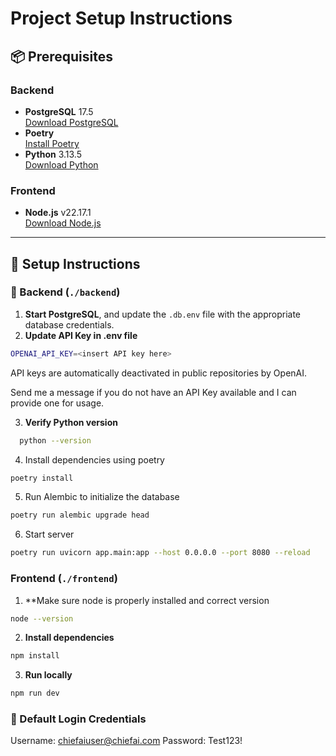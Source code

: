 # Project Setup Instructions

## 📦 Prerequisites

### Backend
- **PostgreSQL** 17.5  
  [Download PostgreSQL](https://www.postgresql.org/download/)
- **Poetry**  
  [Install Poetry](https://python-poetry.org/docs/#installation)
- **Python** 3.13.5  
  [Download Python](https://www.python.org/downloads/)

### Frontend
- **Node.js** v22.17.1  
  [Download Node.js](https://nodejs.org/en/download)

---

## 🚀 Setup Instructions

### 🔧 Backend (`./backend`)

1. **Start PostgreSQL**, and update the `.db.env` file with the appropriate database credentials.  
2. **Update API Key in .env file**
```bash
OPENAI_API_KEY=<insert API key here>
```
API keys are automatically deactivated in public repositories by OpenAI.

Send me a message if you do not have an API Key available and I can provide one for usage.

3. **Verify Python version**
```bash
  python --version
```
4. Install dependencies using poetry 
```bash
poetry install
```
5. Run Alembic to initialize the database
```bash
poetry run alembic upgrade head
```
6. Start server
```bash
poetry run uvicorn app.main:app --host 0.0.0.0 --port 8080 --reload
```

###  Frontend (`./frontend`)

1. **Make sure node is properly installed and correct version
```bash
node --version
```
2. **Install dependencies**
```bash
npm install
```
3. **Run locally**
```bash
npm run dev
```

### 🔐 Default Login Credentials
Username: chiefaiuser@chiefai.com
Password: Test123!

